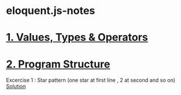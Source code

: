 # eloquent.js-notes
# [1. Values, Types & Operators](https://www.notion.so/Values-Types-Operators-3d9cb51abdb440baa1659af469c16691)
# [2. Program Structure](https://www.notion.so/Program-Structure-8e4cb71cd6a1499a8bab4bc96b705f29)
Excercise 1 : Star pattern (one star at first line , 2 at second and so on)
[Solution](https://replit.com/@Vaibhav18Matere/star-pattern-do-while-loop)
